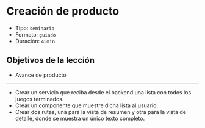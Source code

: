 # Creación de producto

* Tipo: `seminario`
* Formato: `guiado`
* Duración: `45min`

## Objetivos de la lección

* Avance de producto

***

* Crear un servicio que reciba desde el backend una lista con todos los juegos
  terminados.
* Crear un componente que muestre dicha lista al usuario.
* Crear dos rutas, una para la vista de resumen y otra para la vista de detalle,
  donde se muestra un único texto completo.
